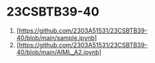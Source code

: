 # 23CSBTB39-40
1. [https://github.com/2303A51531/23CSBTB39-40/blob/main/sample.ipynb]
3. [https://github.com/2303A51531/23CSBTB39-40/blob/main/AIML_A2.ipynb]
